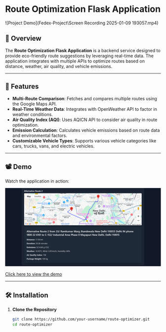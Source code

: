 # Route Optimization Flask Application

![Project Demo](Fedex-Project\Screen Recording 2025-01-09 193057.mp4)

## 🌟 Overview
The **Route Optimization Flask Application** is a backend service designed to provide eco-friendly route suggestions by leveraging real-time data. The application integrates with multiple APIs to optimize routes based on distance, weather, air quality, and vehicle emissions.

---

## 🚀 Features
- **Multi-Route Comparison**: Fetches and compares multiple routes using the Google Maps API.
- **Real-Time Weather Data**: Integrates with OpenWeather API to factor in weather conditions.
- **Air Quality Index (AQI)**: Uses AQICN API to consider air quality in route optimization.
- **Emission Calculation**: Calculates vehicle emissions based on route data and environmental factors.
- **Customizable Vehicle Types**: Supports various vehicle categories like cars, trucks, vans, and electric vehicles.

---

## 📽️ Demo
Watch the application in action:

![Project Demo](video/preview.png)

[Click here to view the demo](video/demo.mp4) 

---

## 🛠️ Installation

1. **Clone the Repository**
   ```bash
   git clone https://github.com/your-username/route-optimizer.git
   cd route-optimizer
